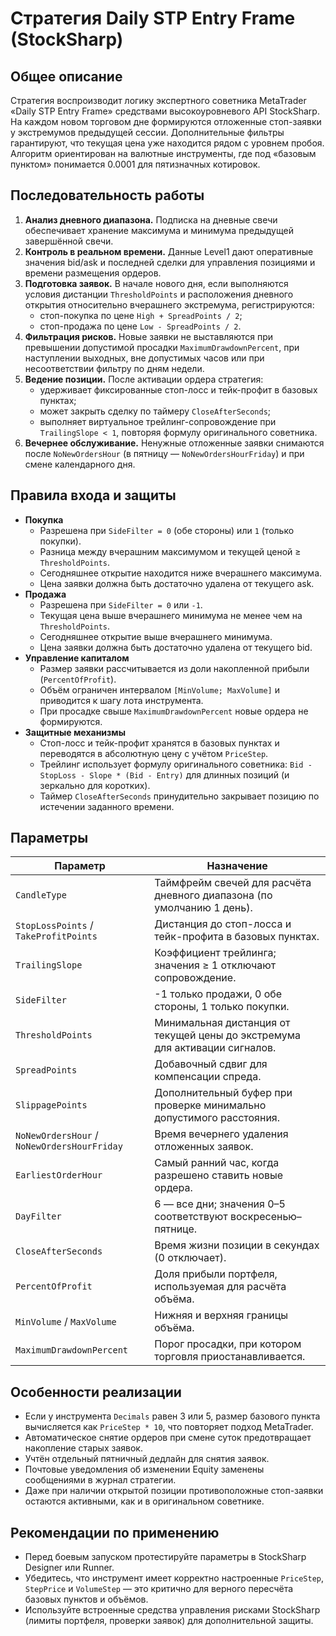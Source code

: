 # Стратегия Daily STP Entry Frame (StockSharp)

## Общее описание
Стратегия воспроизводит логику экспертного советника MetaTrader «Daily STP Entry Frame» средствами высокоуровневого API StockSharp. На каждом новом торговом дне формируются отложенные стоп-заявки у экстремумов предыдущей сессии. Дополнительные фильтры гарантируют, что текущая цена уже находится рядом с уровнем пробоя. Алгоритм ориентирован на валютные инструменты, где под «базовым пунктом» понимается 0.0001 для пятизначных котировок.

## Последовательность работы
1. **Анализ дневного диапазона.** Подписка на дневные свечи обеспечивает хранение максимума и минимума предыдущей завершённой свечи.
2. **Контроль в реальном времени.** Данные Level1 дают оперативные значения bid/ask и последней сделки для управления позициями и времени размещения ордеров.
3. **Подготовка заявок.** В начале нового дня, если выполняются условия дистанции `ThresholdPoints` и расположения дневного открытия относительно вчерашнего экстремума, регистрируются:
   - стоп-покупка по цене `High + SpreadPoints / 2`;
   - стоп-продажа по цене `Low - SpreadPoints / 2`.
4. **Фильтрация рисков.** Новые заявки не выставляются при превышении допустимой просадки `MaximumDrawdownPercent`, при наступлении выходных, вне допустимых часов или при несоответствии фильтру по дням недели.
5. **Ведение позиции.** После активации ордера стратегия:
   - удерживает фиксированные стоп-лосс и тейк-профит в базовых пунктах;
   - может закрыть сделку по таймеру `CloseAfterSeconds`;
   - выполняет виртуальное трейлинг-сопровождение при `TrailingSlope < 1`, повторяя формулу оригинального советника.
6. **Вечернее обслуживание.** Ненужные отложенные заявки снимаются после `NoNewOrdersHour` (в пятницу — `NoNewOrdersHourFriday`) и при смене календарного дня.

## Правила входа и защиты
- **Покупка**
  - Разрешена при `SideFilter = 0` (обе стороны) или `1` (только покупки).
  - Разница между вчерашним максимумом и текущей ценой ≥ `ThresholdPoints`.
  - Сегодняшнее открытие находится ниже вчерашнего максимума.
  - Цена заявки должна быть достаточно удалена от текущего ask.
- **Продажа**
  - Разрешена при `SideFilter = 0` или `-1`.
  - Текущая цена выше вчерашнего минимума не менее чем на `ThresholdPoints`.
  - Сегодняшнее открытие выше вчерашнего минимума.
  - Цена заявки должна быть достаточно удалена от текущего bid.
- **Управление капиталом**
  - Размер заявки рассчитывается из доли накопленной прибыли (`PercentOfProfit`).
  - Объём ограничен интервалом `[MinVolume; MaxVolume]` и приводится к шагу лота инструмента.
  - При просадке свыше `MaximumDrawdownPercent` новые ордера не формируются.
- **Защитные механизмы**
  - Стоп-лосс и тейк-профит хранятся в базовых пунктах и переводятся в абсолютную цену с учётом `PriceStep`.
  - Трейлинг использует формулу оригинального советника: `Bid - StopLoss - Slope * (Bid - Entry)` для длинных позиций (и зеркально для коротких).
  - Таймер `CloseAfterSeconds` принудительно закрывает позицию по истечении заданного времени.

## Параметры
| Параметр | Назначение |
| --- | --- |
| `CandleType` | Таймфрейм свечей для расчёта дневного диапазона (по умолчанию 1 день). |
| `StopLossPoints` / `TakeProfitPoints` | Дистанция до стоп-лосса и тейк-профита в базовых пунктах. |
| `TrailingSlope` | Коэффициент трейлинга; значения ≥ 1 отключают сопровождение. |
| `SideFilter` | -1 только продажи, 0 обе стороны, 1 только покупки. |
| `ThresholdPoints` | Минимальная дистанция от текущей цены до экстремума для активации сигналов. |
| `SpreadPoints` | Добавочный сдвиг для компенсации спреда. |
| `SlippagePoints` | Дополнительный буфер при проверке минимально допустимого расстояния. |
| `NoNewOrdersHour` / `NoNewOrdersHourFriday` | Время вечернего удаления отложенных заявок. |
| `EarliestOrderHour` | Самый ранний час, когда разрешено ставить новые ордера. |
| `DayFilter` | 6 — все дни; значения 0–5 соответствуют воскресенью–пятнице. |
| `CloseAfterSeconds` | Время жизни позиции в секундах (0 отключает). |
| `PercentOfProfit` | Доля прибыли портфеля, используемая для расчёта объёма. |
| `MinVolume` / `MaxVolume` | Нижняя и верхняя границы объёма. |
| `MaximumDrawdownPercent` | Порог просадки, при котором торговля приостанавливается. |

## Особенности реализации
- Если у инструмента `Decimals` равен 3 или 5, размер базового пункта вычисляется как `PriceStep * 10`, что повторяет подход MetaTrader.
- Автоматическое снятие ордеров при смене суток предотвращает накопление старых заявок.
- Учтён отдельный пятничный дедлайн для снятия заявок.
- Почтовые уведомления об изменении Equity заменены сообщениями в журнал стратегии.
- Даже при наличии открытой позиции противоположные стоп-заявки остаются активными, как и в оригинальном советнике.

## Рекомендации по применению
- Перед боевым запуском протестируйте параметры в StockSharp Designer или Runner.
- Убедитесь, что инструмент имеет корректно настроенные `PriceStep`, `StepPrice` и `VolumeStep` — это критично для верного пересчёта базовых пунктов и объёмов.
- Используйте встроенные средства управления рисками StockSharp (лимиты портфеля, проверки заявок) для дополнительной защиты.

